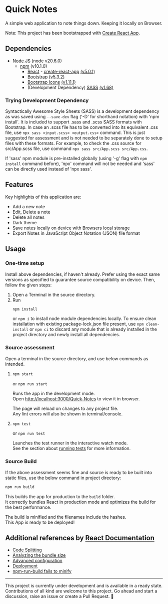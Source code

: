 # Quick Notes

A simple web application to note things down. Keeping it locally on Browser.

Note: This project has been bootstrapped with [Create React App](https://github.com/facebook/create-react-app).

## Dependencies

- [Node JS](https://nodejs.org) (node v20.6.0)
    - [npm](https://www.npmjs.com/) (v10.1.0)
        - [React](https://reactjs.org/) - [create-react-app](https://github.com/facebook/create-react-app) [(v5.0.1)](https://www.npmjs.com/package/create-react-app/v/5.0.1)
        - [Bootstrap](https://getbootstrap.com/) [(v5.3.2)](https://www.npmjs.com/package/bootstrap/v/5.3.2)
        - [Bootstrap Icons](https://icons.getbootstrap.com/) [(v1.11.1)](https://www.npmjs.com/package/bootstrap-icons/v/1.11.1)
        - (Development Dependency) [SASS](https://sass-lang.com/) [(v1.68)](https://www.npmjs.com/package/sass/v/1.68.0)

### Trying Development Dependency

Syntactically Awesome Style Sheets (SASS) is a development dependency as was saved using `--save-dev` flag ('-D' for shorthand notation) with 'npm install'. It is included to support .sass and .scss SASS formats with Bootstrap. In case an .scss file has to be converted into its equivalent .css file, use `npx sass <input.scss> <output.css>` command. This is just suggested for assessment and is not needed to be separately done to setup files with these formats.
For example, to check the .css source for src/App.scss file, use command ```npx sass src/App.scss src/App.css```.

If 'sass' npm module is pre-installed globally (using '-g' flag with `npm install` command before), 'npx' command will not be needed and 'sass' can be directly used instead of 'npx sass'.

## Features

Key highlights of this application are:

- Add a new note
- Edit, Delete a note
- Delete all notes
- Dark theme
- Save notes locally on device with Browsers local storage
- Export Notes in JavaScript Object Notation (JSON) file format

## Usage

### One-time setup
Install above dependencies, if haven't already. Prefer using the exact same versions as specified to guarantee source compatibility on device. Then, follow the given steps:

1. Open a Terminal in the source directory.
2. Run
    ``` bash
    npm install
    ```
    or `npm i` to install node module dependencies locally. To ensure clean installation with existing package-lock.json file present, use `npm clean-install` or `npm ci` to discard any module that is already installed in the project directory and newly install all dependencies.

### Source assessment

Open a terminal in the source directory, and use below commands as intended.

1.  ``` bash
    npm start
    ```
    or `npm run start`

    Runs the app in the development mode.\
    Open [http://localhost:3000/Quick-Notes](http://localhost:3000/Quick-Notes) to view it in browser.

    The page will reload on changes to any project file.\
    Any lint errors will also be shown in terminal/console.

2.  ``` bash
    npm test
    ```
    or `npm run test`

    Launches the test runner in the interactive watch mode.\
    See the section about [running tests](https://facebook.github.io/create-react-app/docs/running-tests) for more information.

### Source Build

If the above assessment seems fine and source is ready to be built into static files, use the below command in project directory:

``` bash
npm run build
```

This builds the app for production to the `build` folder.\
It correctly bundles React in production mode and optimizes the build for the best performance.

The build is minified and the filenames include the hashes.\
This App is ready to be deployed!

## Additional references by [React Documentation](https://react.dev)

- [Code Splitting](https://facebook.github.io/create-react-app/docs/code-splitting)
- [Analyzing the bundle size](https://facebook.github.io/create-react-app/docs/analyzing-the-bundle-size)
- [Advanced configuration](https://facebook.github.io/create-react-app/docs/advanced-configuration)
- [Deployment](https://facebook.github.io/create-react-app/docs/deployment)
- [npm-run-build fails to minify](https://facebook.github.io/create-react-app/docs/troubleshooting#npm-run-build-fails-to-minify)

---

This project is currently under development and is available in a ready state. Contributions of all kind are welcome to this project. Go ahead and start a discussion, raise an issue or create a Pull Request. :rocket:
